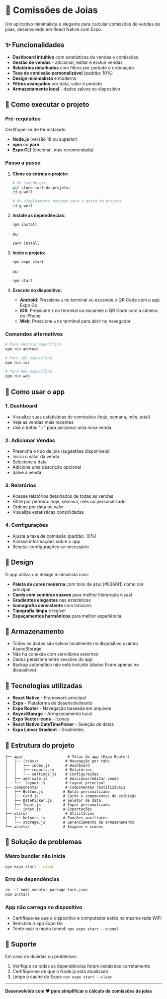 # 💎 Comissões de Joias

Um aplicativo minimalista e elegante para calcular comissões de vendas de joias, desenvolvido em React Native com Expo.

## ✨ Funcionalidades

- **Dashboard intuitivo** com estatísticas de vendas e comissões
- **Gestão de vendas** - adicionar, editar e excluir vendas
- **Relatórios detalhados** com filtros por período e ordenação
- **Taxa de comissão personalizável** (padrão: 10%)
- **Design minimalista** e moderno
- **Filtros avançados** por data, valor e período
- **Armazenamento local** - dados salvos no dispositivo

## 🚀 Como executar o projeto

### Pré-requisitos

Certifique-se de ter instalado:
- **Node.js** (versão 18 ou superior)
- **npm** ou **yarn**
- **Expo CLI** (opcional, mas recomendado)

### Passo a passo

1. **Clone ou extraia o projeto:**
   ```bash
   # Se usando git
   git clone <url-do-projeto>
   cd g-well
   
   # Ou simplesmente navegue para a pasta do projeto
   cd g-well
   ```

2. **Instale as dependências:**
   ```bash
   npm install
   ```
   ou
   ```bash
   yarn install
   ```

3. **Inicie o projeto:**
   ```bash
   npx expo start
   ```
   ou
   ```bash
   npm start
   ```

4. **Execute no dispositivo:**
   - **Android**: Pressione `a` no terminal ou escaneie o QR Code com o app Expo Go
   - **iOS**: Pressione `i` no terminal ou escaneie o QR Code com a câmera do iPhone
   - **Web**: Pressione `w` no terminal para abrir no navegador

### Comandos alternativos

```bash
# Para Android específico
npm run android

# Para iOS específico  
npm run ios

# Para Web específico
npm run web
```

## 📱 Como usar o app

### 1. Dashboard
- Visualize suas estatísticas de comissões (hoje, semana, mês, total)
- Veja as vendas mais recentes
- Use o botão "+" para adicionar uma nova venda

### 2. Adicionar Vendas
- Preencha o tipo de joia (sugestões disponíveis)
- Insira o valor da venda
- Selecione a data
- Adicione uma descrição opcional
- Salve a venda

### 3. Relatórios
- Acesse relatórios detalhados de todas as vendas
- Filtre por período: hoje, semana, mês ou personalizado
- Ordene por data ou valor
- Visualize estatísticas consolidadas

### 4. Configurações
- Ajuste a taxa de comissão (padrão: 10%)
- Acesse informações sobre o app
- Resetar configurações se necessário

## 🎨 Design

O app utiliza um design minimalista com:
- **Paleta de cores moderna** com tons de azul (#6366f1) como cor principal
- **Cards com sombras suaves** para melhor hierarquia visual
- **Gradientes elegantes** nas estatísticas
- **Iconografia consistente** com Ionicons
- **Tipografia limpa** e legível
- **Espaçamentos harmônicos** para melhor experiência

## 💾 Armazenamento

- Todos os dados são salvos localmente no dispositivo usando AsyncStorage
- Não há conexão com servidores externos
- Dados persistem entre sessões do app
- Backup automático não está incluído (dados ficam apenas no dispositivo)

## 🔧 Tecnologias utilizadas

- **React Native** - Framework principal
- **Expo** - Plataforma de desenvolvimento
- **Expo Router** - Navegação baseada em arquivos
- **AsyncStorage** - Armazenamento local
- **Expo Vector Icons** - Ícones
- **React Native DateTimePicker** - Seleção de datas
- **Expo Linear Gradient** - Gradientes

## 📄 Estrutura do projeto

```
├── app/                    # Telas do app (Expo Router)
│   ├── (tabs)/            # Navegação por tabs
│   │   ├── index.js       # Dashboard
│   │   ├── reports.js     # Relatórios
│   │   └── settings.js    # Configurações
│   ├── add-sale.js        # Adicionar/editar venda
│   └── _layout.js         # Layout principal
├── components/            # Componentes reutilizáveis
│   ├── Button.js         # Botão personalizado
│   ├── Card.js           # Cards e componentes de exibição
│   ├── DatePicker.js     # Seletor de data
│   ├── Input.js          # Input personalizado
│   └── index.js          # Exportações
├── utils/                 # Utilitários
│   ├── helpers.js        # Funções auxiliares
│   └── storage.js        # Gerenciamento de armazenamento
└── assets/               # Imagens e ícones
```

## 🐛 Solução de problemas

### Metro bundler não inicia
```bash
npx expo start --clear
```

### Erro de dependências
```bash
rm -rf node_modules package-lock.json
npm install
```

### App não carrega no dispositivo
- Certifique-se que o dispositivo e computador estão na mesma rede WiFi
- Reinstale o app Expo Go
- Tente usar o modo tunnel: `npx expo start --tunnel`

## 📧 Suporte

Em caso de dúvidas ou problemas:
1. Verifique se todas as dependências foram instaladas corretamente
2. Certifique-se de que o Node.js está atualizado
3. Limpe o cache do Expo: `npx expo start --clear`

---

**Desenvolvido com ❤️ para simplificar o cálculo de comissões de joias**
